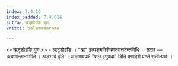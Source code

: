 ```yaml
---
index: 7.4.16
index_padded: 7.4.016
sutra: ऋदृशोऽङि गुणः
vritti: balamanorama

---
```

<<ऋदृशोऽङि गुणः>> - ऋदृशोऽङि । "ऋ" इत्यङ्गविशेषणत्वात्तदन्तविधिः । तदाह —  ऋवर्णान्तानामिति । अङभावे इति । अङभावपक्षे "शल इगुपधा" दिति क्सादेशे प्राप्ते सतीत्यर्थः । 